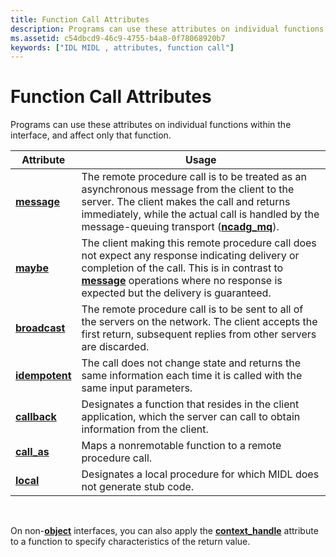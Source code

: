 ```yaml
---
title: Function Call Attributes
description: Programs can use these attributes on individual functions within the interface, and affect only that function.
ms.assetid: c54dbcd9-46c9-4755-b4a8-0f78068920b7
keywords: ["IDL MIDL , attributes, function call"]
---
```


# Function Call Attributes

Programs can use these attributes on individual functions within the interface, and affect only that function.



| Attribute                        | Usage                                                                                                                                                                                                                                                      |
|----------------------------------|------------------------------------------------------------------------------------------------------------------------------------------------------------------------------------------------------------------------------------------------------------|
| [**message**](message.md)       | The remote procedure call is to be treated as an asynchronous message from the client to the server. The client makes the call and returns immediately, while the actual call is handled by the message-queuing transport ([**ncadg\_mq**](ncadg-mq.md)). |
| [**maybe**](maybe.md)           | The client making this remote procedure call does not expect any response indicating delivery or completion of the call. This is in contrast to [**message**](message.md) operations where no response is expected but the delivery is guaranteed.        |
| [**broadcast**](broadcast.md)   | The remote procedure call is to be sent to all of the servers on the network. The client accepts the first return, subsequent replies from other servers are discarded.                                                                                    |
| [**idempotent**](idempotent.md) | The call does not change state and returns the same information each time it is called with the same input parameters.                                                                                                                                     |
| [**callback**](callback.md)     | Designates a function that resides in the client application, which the server can call to obtain information from the client.                                                                                                                             |
| [**call\_as**](call-as.md)      | Maps a nonremotable function to a remote procedure call.                                                                                                                                                                                                   |
| [**local**](local.md)           | Designates a local procedure for which MIDL does not generate stub code.                                                                                                                                                                                   |



 

On non-[**object**](object.md) interfaces, you can also apply the [**context\_handle**](context-handle.md) attribute to a function to specify characteristics of the return value.

 

 




